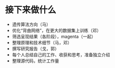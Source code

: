 # 接下来做什么

* 遗传算法方向（马）
* 优化“背曲网络”，在更大的数据集上训练（邓）
* 筛选呈现结果（各阶段），magenta（一起）
* 整理原理和技术细节（马，邓）
* 撰写研究报告（戈，郭）
* 每个人总结自己的工作、收获和思考，准备独立介绍
* 整理源代码，统计工作量

